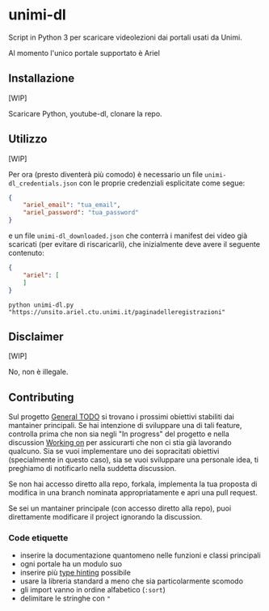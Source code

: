 # unimi-dl
Script in Python 3 per scaricare videolezioni dai portali usati da Unimi.

Al momento l'unico portale supportato è Ariel


## Installazione
[WIP]

Scaricare Python, youtube-dl, clonare la repo.


## Utilizzo
[WIP]

Per ora (presto diventerà più comodo) è necessario un file `unimi-dl_credentials.json` con le proprie credenziali esplicitate come segue:

```json
{
	"ariel_email": "tua_email",
	"ariel_password": "tua_password"
}
```

e un file `unimi-dl_downloaded.json` che conterrà i manifest dei video già scaricati (per evitare di riscaricarli), che inizialmente deve avere il seguente contenuto:
```json
{
	"ariel": [
	]
}
```

```
python unimi-dl.py "https://unsito.ariel.ctu.unimi.it/paginadelleregistrazioni"
```


## Disclaimer
[WIP]

No, non è illegale.


## Contributing
Sul progetto [General TODO] si trovano i prossimi obiettivi stabiliti dai mantainer principali. Se hai intenzione di sviluppare una di tali feature, controlla prima che non sia negli "In progress" del progetto e nella discussion [Working on] per assicurarti che non ci stia già lavorando qualcuno. Sia se vuoi implementare uno dei sopracitati obiettivi (specialmente in questo caso), sia se vuoi sviluppare una personale idea, ti preghiamo di notificarlo nella suddetta discussion.

Se non hai accesso diretto alla repo, forkala, implementa la tua proposta di modifica in una branch nominata appropriatamente e apri una pull request.

Se sei un mantainer principale (con accesso diretto alla repo), puoi direttamente modificare il project ignorando la discussion.

[Working on]: (https://github.com/aclerici-unimi/unimi-dl/discussions/categories/working-on)
[General TODO]: (https://github.com/aclerici-unimi/unimi-dl/projects/1)


### Code etiquette
- inserire la documentazione quantomeno nelle funzioni e classi principali
- ogni portale ha un modulo suo
- inserire più [type hinting] possibile
- usare la libreria standard a meno che sia particolarmente scomodo
- gli import vanno in ordine alfabetico (`:sort`)
- delimitare le stringhe con `"`

[type hinting]: (https://realpython.com/lessons/type-hinting/)
